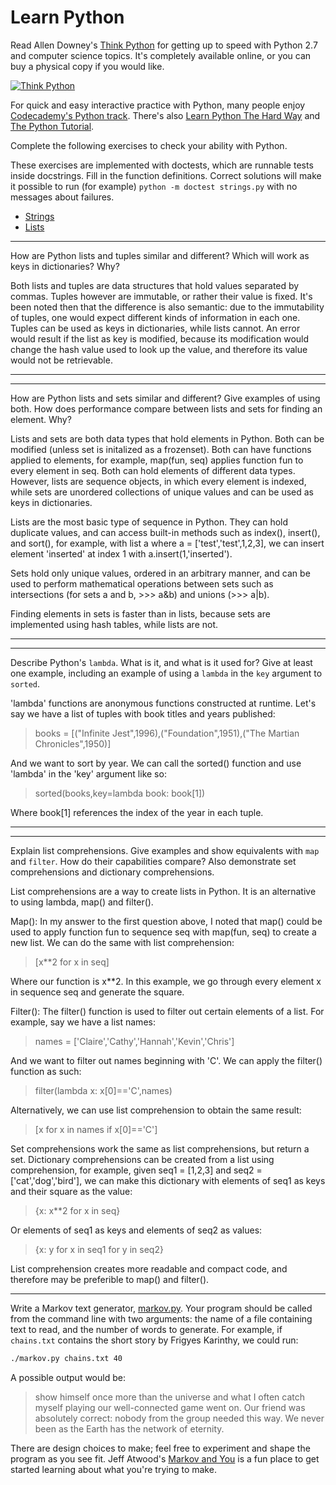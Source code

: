 # Learn Python

Read Allen Downey's [Think Python](http://www.greenteapress.com/thinkpython/) for getting up to speed with Python 2.7 and computer science topics. It's completely available online, or you can buy a physical copy if you would like.

[![Think Python](img/think_python.png)](http://www.greenteapress.com/thinkpython/)

For quick and easy interactive practice with Python, many people enjoy [Codecademy's Python track](http://www.codecademy.com/en/tracks/python). There's also [Learn Python The Hard Way](http://learnpythonthehardway.org/book/) and [The Python Tutorial](https://docs.python.org/2/tutorial/).

Complete the following exercises to check your ability with Python.

These exercises are implemented with doctests, which are runnable tests inside docstrings. Fill in the function definitions. Correct solutions will make it possible to run (for example) `python -m doctest strings.py` with no messages about failures.

 * [Strings](python/strings.py)
 * [Lists](python/lists.py)


---

How are Python lists and tuples similar and different? Which will work as keys in dictionaries? Why?

Both lists and tuples are data structures that hold values separated by commas. Tuples however are immutable, or rather their value is fixed. It's been noted then that the difference is also semantic: due to the immutability of tuples, one would expect different kinds of information in each one. Tuples can be used as keys in dictionaries, while lists cannot. An error would result if the list as key is modified, because its modification would change the hash value used to look up the value, and therefore its value would not be retrievable. 

---


---

How are Python lists and sets similar and different? Give examples of using both. How does performance compare between lists and sets for finding an element. Why?

Lists and sets are both data types that hold elements in Python. Both can be modified (unless set is initalized as a frozenset). Both can have functions applied to elements, for example, map(fun, seq) applies function fun to every element in seq. Both can hold elements of different data types. However, lists are sequence objects, in which every element is indexed, while sets are unordered collections of unique values and can be used as keys in dictionaries. 

Lists are the most basic type of sequence in Python. They can hold duplicate values, and can access built-in methods such as index(), insert(), and sort(), for example, with list a where a = ['test','test',1,2,3], we can insert element 'inserted' at index 1 with a.insert(1,'inserted').

Sets hold only unique values, ordered in an arbitrary manner, and can be used to perform mathematical operations between sets such as intersections (for sets a and b, >>> a&b) and unions (>>> a|b). 

Finding elements in sets is faster than in lists, because sets are implemented using hash tables, while lists are not.  


---


---

Describe Python's `lambda`. What is it, and what is it used for? Give at least one example, including an example of using a `lambda` in the `key` argument to `sorted`.

'lambda' functions are anonymous functions constructed at runtime. Let's say we have a list of tuples with book titles and years published:
> books = [("Infinite Jest",1996),("Foundation",1951),("The Martian Chronicles",1950)]

And we want to sort by year. We can call the sorted() function and use 'lambda' in the 'key' argument like so:
> sorted(books,key=lambda book: book[1])

Where book[1] references the index of the year in each tuple.


---


---

Explain list comprehensions. Give examples and show equivalents with `map` and `filter`. How do their capabilities compare? Also demonstrate set comprehensions and dictionary comprehensions.

List comprehensions are a way to create lists in Python. It is an alternative to using lambda, map() and filter(). 

Map(): In my answer to the first question above, I noted that map() could be used to apply function fun to sequence seq with map(fun, seq) to create a new list. We can do the same with list comprehension:
> [x**2 for x in seq]

Where our function is x**2. In this example, we go through every element x in sequence seq and generate the square. 

Filter(): The filter() function is used to filter out certain elements of a list. For example, say we have a list names:
> names = ['Claire','Cathy','Hannah','Kevin','Chris']

And we want to filter out names beginning with 'C'. We can apply the filter() function as such:
> filter(lambda x: x[0]=='C',names)

Alternatively, we can use list comprehension to obtain the same result:
> [x for x in names if x[0]=='C']

Set comprehensions work the same as list comprehensions, but return a set. Dictionary comprehensions can be created from a list using comprehension, for example, given seq1 = [1,2,3] and seq2 = ['cat','dog','bird'], we can make this dictionary with elements of seq1 as keys and their square as the value:
> {x: x**2 for x in seq}

Or elements of seq1 as keys and elements of seq2 as values:
> {x: y for x in seq1 for y in seq2}

List comprehension creates more readable and compact code, and therefore may be preferible to map() and filter(). 

---


Write a Markov text generator, [markov.py](python/markov.py). Your program should be called from the command line with two arguments: the name of a file containing text to read, and the number of words to generate. For example, if `chains.txt` contains the short story by Frigyes Karinthy, we could run:

```bash
./markov.py chains.txt 40
```

A possible output would be:

> show himself once more than the universe and what I often catch myself playing our well-connected game went on. Our friend was absolutely correct: nobody from the group needed this way. We never been as the Earth has the network of eternity.

There are design choices to make; feel free to experiment and shape the program as you see fit. Jeff Atwood's [Markov and You](http://blog.codinghorror.com/markov-and-you/) is a fun place to get started learning about what you're trying to make.
